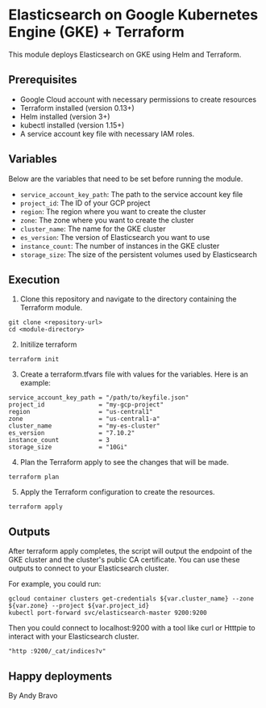 # Elasticsearch on Google Kubernetes Engine (GKE) + Terraform

This module deploys Elasticsearch on GKE using Helm and Terraform.

## Prerequisites

- Google Cloud account with necessary permissions to create resources
- Terraform installed (version 0.13+)
- Helm installed (version 3+)
- kubectl installed (version 1.15+)
- A service account key file with necessary IAM roles. 

## Variables

Below are the variables that need to be set before running the module.

- `service_account_key_path`: The path to the service account key file
- `project_id`: The ID of your GCP project
- `region`: The region where you want to create the cluster
- `zone`: The zone where you want to create the cluster
- `cluster_name`: The name for the GKE cluster
- `es_version`: The version of Elasticsearch you want to use
- `instance_count`: The number of instances in the GKE cluster
- `storage_size`: The size of the persistent volumes used by Elasticsearch

## Execution

1. Clone this repository and navigate to the directory containing the Terraform module.

```
git clone <repository-url>
cd <module-directory>
```

2. Initilize terraform
```
terraform init
```

3. Create a terraform.tfvars file with values for the variables. Here is an example:
```
service_account_key_path = "/path/to/keyfile.json"
project_id               = "my-gcp-project"
region                   = "us-central1"
zone                     = "us-central1-a"
cluster_name             = "my-es-cluster"
es_version               = "7.10.2"
instance_count           = 3
storage_size             = "10Gi"
```

4. Plan the Terraform apply to see the changes that will be made.
```
terraform plan
```

5. Apply the Terraform configuration to create the resources.
```
terraform apply
```

## Outputs

After terraform apply completes, the script will output the endpoint of the GKE cluster and the cluster's public CA certificate. You can use these outputs to connect to your Elasticsearch cluster.

For example, you could run:
```
gcloud container clusters get-credentials ${var.cluster_name} --zone ${var.zone} --project ${var.project_id}
kubectl port-forward svc/elasticsearch-master 9200:9200
```

Then you could connect to localhost:9200 with a tool like curl or Htttpie to interact with your Elasticsearch cluster.

```
"http :9200/_cat/indices?v"
```

## Happy deployments 
By Andy Bravo